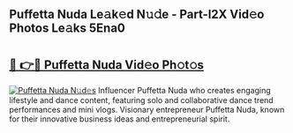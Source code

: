 ## Puffetta Nuda Le𝚊k𝚎d N𝚞𝚍e - Part-l2X Vid𝚎o Photos Le𝚊ks 5Ena0

# <h2><a href="http://fbc2ow.evod.top/?m=Puffetta+Nuda">🔗 👉🔴 Puffetta Nuda Vid𝚎o Ph𝚘t𝚘s</a></h2>

[![Puffetta Nuda N𝚞d𝚎s](https://i.imgur.com/8V9OHl7.gif)](http://fbc2ow.evod.top/?m=Puffetta+Nuda)
Influencer Puffetta Nuda who creates engaging lifestyle and dance content, featuring solo and collaborative dance trend performances and mini vlogs. Visionary entrepreneur Puffetta Nuda, known for their innovative business ideas and entrepreneurial spirit. 
